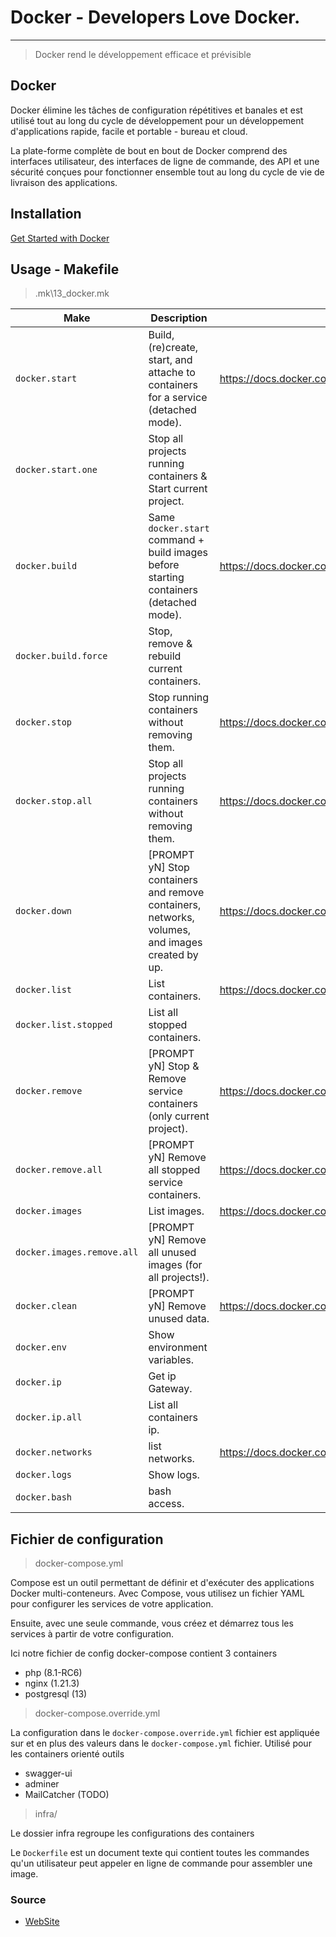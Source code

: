 # Docker - Developers Love Docker.

--- 

> Docker rend le développement efficace et prévisible

## Docker

Docker élimine les tâches de configuration répétitives et banales et est utilisé tout au long du cycle de développement pour un développement d'applications rapide, facile et portable - bureau et cloud. 

La plate-forme complète de bout en bout de Docker comprend des interfaces utilisateur, des interfaces de ligne de commande, des API et une sécurité conçues pour fonctionner ensemble tout au long du cycle de vie de livraison des applications.

## Installation

[Get Started with Docker](https://www.docker.com/get-started)

## Usage - Makefile

> .mk\13_docker.mk

| Make                        | Description                                                                              | Référence                                                                   |
| --------------------------- | ---------------------------------------------------------------------------------------- | ---------------------------------------------------------------------- |
| `docker.start             ` | Build, (re)create, start, and attache to containers for a service (detached mode). | https://docs.docker.com/compose/reference/up/ |
| `docker.start.one         ` | Stop all projects running containers & Start current project. | |
| `docker.build             ` | Same `docker.start` command + build images before starting containers (detached mode). | https://docs.docker.com/compose/reference/up/ |
| `docker.build.force       ` | Stop, remove & rebuild current containers. | |
| `docker.stop              ` | Stop running containers without removing them. | https://docs.docker.com/compose/reference/stop/ |
| `docker.stop.all          ` | Stop all projects running containers without removing them. | https://docs.docker.com/compose/reference/stop/ |
| `docker.down              ` | [PROMPT yN] Stop containers and remove containers, networks, volumes, and images created by up. | https://docs.docker.com/compose/reference/down/ |
| `docker.list              ` | List containers. | https://docs.docker.com/engine/reference/commandline/ps/ |
| `docker.list.stopped      ` | List all stopped containers. | |
| `docker.remove            ` | [PROMPT yN] Stop & Remove service containers (only current project). | https://docs.docker.com/compose/reference/rm/ |
| `docker.remove.all        ` | [PROMPT yN] Remove all stopped service containers. | https://docs.docker.com/compose/reference/rm/ |
| `docker.images            ` | List images. | https://docs.docker.com/engine/reference/commandline/images/ |
| `docker.images.remove.all ` | [PROMPT yN] Remove all unused images (for all projects!). |
| `docker.clean             ` | [PROMPT yN] Remove unused data. | https://docs.docker.com/engine/reference/commandline/system_prune/ |
| `docker.env               ` | Show environment variables. | |
| `docker.ip                ` | Get ip Gateway.  | |
| `docker.ip.all            ` | List all containers ip. | |
| `docker.networks          ` | list networks. | https://docs.docker.com/engine/reference/commandline/network/ |
| `docker.logs              ` | Show logs. | |
| `docker.bash              ` | bash access. | |

## Fichier de configuration

> docker-compose.yml

Compose est un outil permettant de définir et d'exécuter des applications Docker multi-conteneurs. Avec Compose, vous utilisez un fichier YAML pour configurer les services de votre application.

Ensuite, avec une seule commande, vous créez et démarrez tous les services à partir de votre configuration.

Ici notre fichier de config docker-compose contient 3 containers

- php (8.1-RC6)
- nginx (1.21.3)
- postgresql (13)

> docker-compose.override.yml

La configuration dans le `docker-compose.override.yml` fichier est appliquée sur et en plus des valeurs dans le `docker-compose.yml` fichier.
Utilisé pour les containers orienté outils 

- swagger-ui
- adminer
- MailCatcher (TODO)

> infra/

Le dossier infra regroupe les configurations des containers 

Le `Dockerfile` est un document texte qui contient toutes les commandes qu'un utilisateur peut appeler en ligne de commande pour assembler une image.

### Source

- [WebSite](https://www.docker.com/)

